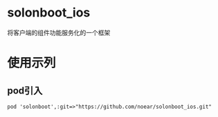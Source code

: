 # solonboot_ios
将客户端的组件功能服务化的一个框架

# 使用示列

## pod引入

`pod 'solonboot',:git=>"https://github.com/noear/solonboot_ios.git"`
